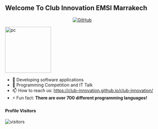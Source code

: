 ## Welcome To Club Innovation EMSI Marrakech

<p align="center">
  <a href="https://github.com/club-innovation">
    <img src="https://img.shields.io/github/followers/club-innovation?label=Followers&logo=GitHub&style=for-the-badge" alt="GitHub" />
  </a>
</p>

<img src="https://user-images.githubusercontent.com/63449913/132382559-a72eb4d4-ec95-4947-9258-c862c8a9014e.gif" width="150px" alt="pc">

- 👀 Developing software applications
- 🔭 Programming Competition and IT Talk
- 📫 How to reach us: https://club-innovation.github.io/club-innovation/
- ⚡ Fun fact: __There are over 700 different programming languages!__

#### Profile Visitors
![visitors](https://visitor-badge.glitch.me/badge?page_id=club-innovation.club-innovation)